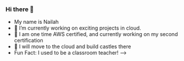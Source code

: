 ### Hi there 👋
- My name is Nailah
- 🔭 I’m currently working on exciting projects in cloud. 
- 🥇 I am one time AWS certified, and currently working on my second certification
- 🌱 I will move to the cloud and build castles there
- Fun Fact: I used to be a classroom teacher!
-->
